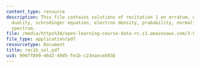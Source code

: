 ```yaml
---
content_type: resource
description: This file contains solutions of recitation 1 on erratum, wave-particle
  duality, schrodinger equation, electron density, prabability, normalization and
  spectrum.
file: /media/https%3A/open-learning-course-data-rc.s3.amazonaws.com/3-012-fundamentals-of-materials-science-fall-2005/996ff89946d249d5fe1bc23eaeceb93b_rec1b_sol.pdf
file_type: application/pdf
resourcetype: Document
title: rec1b_sol.pdf
uid: 996ff899-46d2-49d5-fe1b-c23eaeceb93b
---
```

